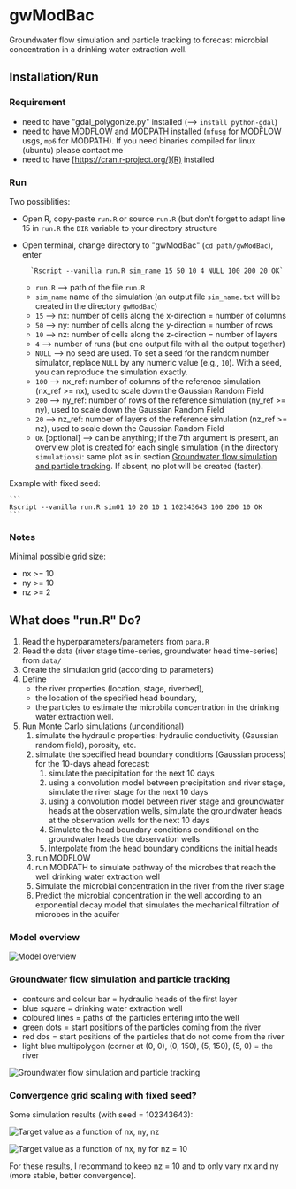 # gwModBac

Groundwater flow simulation and particle tracking to forecast microbial concentration in a drinking water extraction well.

## Installation/Run

### Requirement
- need to have "gdal_polygonize.py" installed (--> `install python-gdal`)
- need to have MODFLOW and MODPATH installed (`mfusg` for MODFLOW usgs,  `mp6` for MODPATH). If you need binaries compiled for linux (ubuntu) please contact me
- need to have [https://cran.r-project.org/](R) installed

### Run
Two possiblities:

* Open R, copy-paste `run.R` or source `run.R` (but don't forget to adapt line 15 in `run.R` the `DIR` variable to your directory structure
* Open terminal, change directory to "gwModBac" (`cd path/gwModBac`), enter 

        `Rscript --vanilla run.R sim_name 15 50 10 4 NULL 100 200 20 OK`

    * `run.R` --> path of the file `run.R`
    * `sim_name` name of the simulation (an output file `sim_name.txt` will be created in the directory `gwModBac`)
    * `15` --> nx: number of cells along the x-direction = number of columns
    * `50` --> ny: number of cells along the y-direction = number of rows
    * `10` --> nz: number of cells along the z-direction = number of layers
    * `4` --> number of runs (but one output file with all the output together)
    * `NULL` --> no seed are used. To set a seed for the random number simulator, replace `NULL` by any numeric value (e.g., `10`). With a seed, you can reproduce the simulation exactly.
    * `100` --> nx_ref: number of columns of the reference simulation (nx_ref >= nx), used to scale down the Gaussian Random Field
    * `200` --> ny_ref: number of rows of the reference simulation (ny_ref >= ny), used to scale down the Gaussian Random Field
    * `20` --> nz_ref: number of layers of the reference simulation (nz_ref >= nz), used to scale down the Gaussian Random Field
    * `OK` [optional] --> can be anything; if the 7th argument is present, an overview plot is created for each single simulation (in the directory `simulations`): same plot as in section [Groundwater flow simulation and particle tracking](#groundwater-flow-simulation-and-particle-tracking). If absent, no plot will be created (faster).
    
    
Example with fixed seed:
    
    ```
    Rscript --vanilla run.R sim01 10 20 10 1 102343643 100 200 10 OK
    ```

    
### Notes
Minimal possible grid size:

* nx >= 10
* ny >= 10
* nz >= 2

## What does "run.R" Do?
1. Read the hyperparameters/parameters from `para.R`
2. Read the data (river stage time-series, groundwater head time-series) from `data/`
3. Create the simulation grid (according to parameters)
4. Define 
   * the river properties (location, stage, riverbed), 
   * the location of the specified head boundary, 
   * the particles to estimate the microbila concentration in the drinking water extraction well.
5. Run Monte Carlo simulations (unconditional)
    1. simulate the hydraulic properties: hydraulic conductivity (Gaussian random field), porosity, etc.
    2. simulate the specified head boundary conditions (Gaussian process)
        for the 10-days ahead forecast:
        1. simulate the precipitation for the next 10 days
        2. using a convolution model between precipitation and river stage, simulate the river stage for the next 10 days
        3. using a convolution model between river stage and groundwater
			heads at the observation wells, simulate the groundwater heads 
			at the observation wells for the next 10 days
        4. Simulate the head boundary conditions conditional on the
			groundwater heads the observation wells
        5. Interpolate from the head boundary conditions the initial heads
    3. run MODFLOW
    4. run MODPATH to simulate pathway of the microbes that reach the well drinking water extraction well
    5. Simulate the microbial concentration in the river from the river stage
    6. Predict the microbial concentration in the well according to an exponential decay model that simulates the mechanical filtration of microbes in the aquifer

### Model overview
![Model overview](model_overview.png "Model overview")

### Groundwater flow simulation and particle tracking

* contours and colour bar = hydraulic heads of the first layer
* blue square = drinking water extraction well
* coloured lines = paths of the particles entering into the well
* green dots = start positions of the particles coming from the river
* red dos = start positions of the particles that do not come from the river
* light blue multipolygon (corner at (0, 0), (0, 150), (5, 150), (5, 0) = the river

![Groundwater flow simulation and particle tracking](rea_0001.png "Groundwater flow simulation and particle tracking")

### Convergence grid scaling with fixed seed?

Some simulation results (with seed = 102343643):

![Target value as a function of nx, ny, nz](all_sim.png "Target value as a function of nx, ny, nz")

![Target value as a function of nx, ny for nz = 10](nz_equal_10.png "Target value as a function of nx, ny for nz = 10")

For these results, I recommand to keep nz = 10 and to only vary nx and ny (more stable, better convergence).

